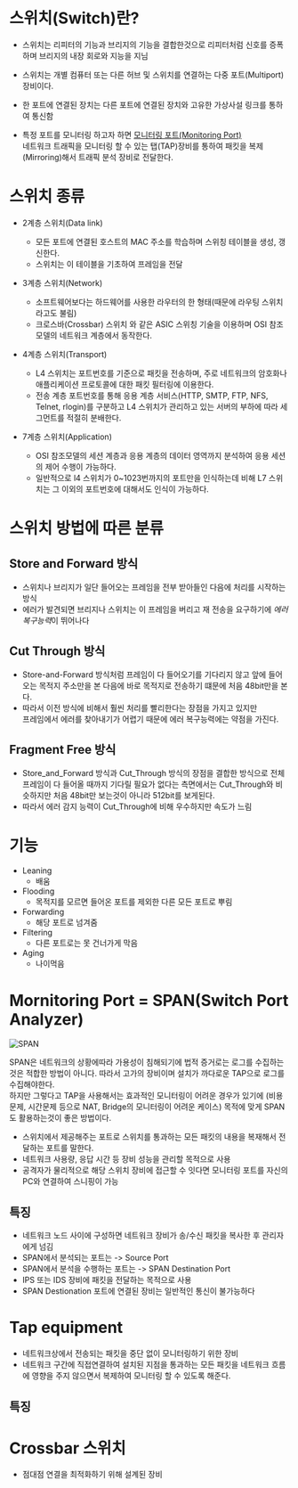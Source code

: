 # 스위치(Switch)란?

* 스위치는 리피터의 기능과 브리지의 기능을 결합한것으로 리피터처럼 신호를 증폭하며 브리지의 내장 회로와 지능을 지님

* 스위치는 개별 컴퓨터 또는 다른 허브 및 스위치를 연결하는 다중 포트(Multiport)장비이다.
* 한 포트에 연결된 장치는 다른 포트에 연결된 장치와 고유한 가상사설 링크를 통하여 통신함
* 특정 포트를 모니터링 하고자 하면 [모니터링 포트(Monitoring Port)](#mornitoring-port--spanswitch-port-analyzer)
<br/> 네트워크 트래픽을 모니터링 할 수 있는 탭(TAP)장비를 통하여 패킷을 복제(Mirroring)해서 트래픽 분석 장비로 전달한다.


# 스위치 종류
* 2계층 스위치(Data link)
    * 모든 포트에 연결된 호스트의 MAC 주소를 학습하며 스위칭 테이블을 생성, 갱신한다.
    * 스위치는 이 테이블을 기초하여 프레임을 전달

* 3계층 스위치(Network)
    * 소프트웨어보다는 하드웨어를 사용한 라우터의 한 형태(때문에 라우팅 스위치라고도 불림)
    * 크로스바(Crossbar) 스위치 와 같은 ASIC 스위칭 기술을 이용하며 OSI 참조모델의 네트워크 계층에서 동작한다.

* 4계층 스위치(Transport)
    * L4 스위치는 포트번호를 기준으로 패킷을 전송하며, 주로 네트워크의 암호화나 애플리케이션 프로토콜에 대한 패킷 필터링에 이용한다.
    * 전송 계층 포트번호를 통해 응용 계층 서비스(HTTP, SMTP, FTP, NFS, Telnet, rlogin)를 구분하고 L4 스위치가 관리하고 있는 서버의 부하에 따라 세그먼트를 적절히 분배한다.


* 7계층 스위치(Application)

    * OSI 참조모델의 세션 계층과 응용 계층의 데이터 영역까지 분석하여 응용 세션의 제어 수행이 가능하다.
    * 일반적으로 l4 스위치가 0~1023번까지의 포트만을 인식하는데 비해 L7 스위치는 그 이외의 포트번호에 대해서도 인식이 가능하다.

# 스위치 방법에 따른 분류

## Store and Forward 방식

* 스위치나 브리지가 일단 들어오는 프레임을 전부 받아들인 다음에 처리를 시작하는 방식
* 에러가 발견되면 브리지나 스위치는 이 프레임을 버리고 재 전송을 요구하기에
*에러 복구능력*이 뛰어나다
## Cut Through 방식
* Store-and-Forward 방식처럼 프레임이 다 들어오기를 기다리지 않고 앞에 들어오는 목적지 주소만을 본 다음에 바로 목적지로 전송하기 떄문에 처음 48bit만을 본다.
* 따라서 이전 방식에 비해서 훨씬 처리를 빨리한다는 장점을 가지고 있지만<br/>
프레임에서 에러를 찾아내기가 어렵기 때문에 에러 복구능력에는 약점을 가진다.

## Fragment Free 방식
* Store_and_Forward 방식과 Cut_Through 방식의 장점을 결합한 방식으로 전체 프레임이 다 들어올 때까지 기다릴 필요가 없다는 측면에서는 Cut_Through와 비슷하지만 처음 48bit만 보는것이 아니라 512bit를 보게된다. 
* 따라서 에러 감지 능력이 Cut_Through에 비해 우수하지만 속도가 느림

# 기능
* Leaning
    * 배움
* Flooding 
    * 목적지를 모르면 들어온 포트를 제외한 다른 모든 포트로 뿌림
* Forwarding
    * 해당 포트로 넘겨줌
* Filtering
    * 다른 포트로는 못 건너가게 막음
* Aging
    * 나이먹음

# Mornitoring Port = SPAN(Switch Port Analyzer)
![SPAN](https://www.garlandtechnology.com/hs-fs/hubfs/Current/Diagrams/Diagrams%202020/TAP-v-SPAN-Diagram-SPAN.png?width=599&height=220&name=TAP-v-SPAN-Diagram-SPAN.png)

SPAN은 네트워크의 상황에따라 가용성이 침해되기에 법적 증거로는 로그를 수집하는것은 적합한 방법이 아니다. 따라서 고가의 장비이며 설치가 까다로운 TAP으로 로그를 수집해야한다.  
하지만 그렇다고 TAP을 사용해서는 효과적인 모니터링이 어려운 경우가 있기에 (비용문제, 시간문제 등으로 NAT, Bridge의 모니터링이 어려운 케이스) 목적에 맞게 SPAN도 활용하는것이 좋은 방법이다.

* 스위치에서 제공해주는 포트로 스위치를 통과하는 모든 패킷의 내용을 복재해서 전달하는 포트를 말한다.
* 네트워크 사용량, 응답 시간 등 장비 성능을 관리할 목적으로 사용
* 공격자가 물리적으로 해당 스위치 장비에 접근할 수 잇다면 모니터링 포트를 자신의 PC와 연결하여 스니핑이 가능

## 특징
* 네트워크 노드 사이에 구성하면 네트워크 장비가 송/수신 패킷을 복사한 후 관리자에게 넘김
* SPAN에서 분석되는 포트는 -> Source Port
* SPAN에서 분석을 수행하는 포트는 -> SPAN Destination Port
* IPS 또는 IDS 장비에 패킷을 전달하는 목적으로 사용
* SPAN Destionation 포트에 연결된 장비는 일반적인 통신이 불가능하다

# Tap equipment
* 네트워크상에서 전송되는 패킷을 중단 없이 모니터링하기 위한 장비
* 네트워크 구간에 직접연결하여 설치된 지점을 통과하는 모든 패킷을 네트워크 흐름에 영향을 주지 않으면서
복제하여 모니터링 할 수 있도록 해준다.

## 특징


# Crossbar 스위치
* 점대점 연결을 최적화하기 위해 설계된 장비
